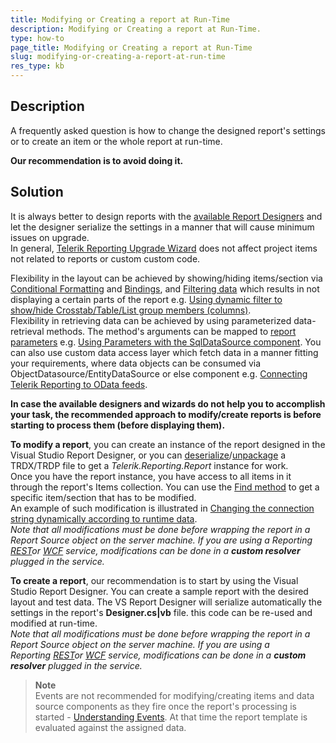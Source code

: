 ```yaml
---
title: Modifying or Creating a report at Run-Time
description: Modifying or Creating a report at Run-Time.
type: how-to
page_title: Modifying or Creating a report at Run-Time
slug: modifying-or-creating-a-report-at-run-time
res_type: kb
---
```


## Description

 A frequently asked question is how to change the designed report's settings or to create an item or the whole report at run-time.
 
 **Our recommendation is to avoid doing it.**  
  
## Solution    
  
 It is always better to design reports with the [available Report Designers](../report-designers) and let the designer serialize the settings in a manner that will cause minimum issues on upgrade.  
 In general, [Telerik Reporting Upgrade Wizard](../ui-upgrade-wizard) does not affect project items not related to reports or custom custom code.   
  
 Flexibility in the layout can be achieved by showing/hiding items/section via [Conditional Formatting](../styling-conditional-formatting) and [Bindings](../expressions-bindings), and [Filtering data](../data-items-filtering-data) which results in not displaying a certain parts of the report e.g. [Using dynamic filter to show/hide Crosstab/Table/List group members (columns)](../data-items-how-to-add-filtering-to-group).  
 Flexibility in retrieving data can be achieved by using parameterized data-retrieval methods. The method's arguments can be mapped to [report parameters](../designing-reports-parameters) e.g. [Using Parameters with the SqlDataSource component](../sql-data-source-using-parameters). You can also use custom data access layer which fetch data in a manner fitting your requirements, where data objects can be consumed via ObjectDatasource/EntityDataSource or else component e.g. [Connecting Telerik Reporting to OData feeds](../../blogs/connecting-telerik-reporting-to-odata-feeds).  
  
  
**In case the available designers and wizards do not help you to accomplish your task, the recommended approach to modify/create reports is before starting to process them (before displaying them).**  
  
**To modify a report**, you can create an instance of the report designed in the Visual Studio Report Designer, or you can [deserialize](../programmatic-xml-serialization#deserialize-report-definition-from-xml-file)/[unpackage](../report-packaging-trdp#unpackaging) a TRDX/TRDP file to get a *Telerik.Reporting.Report* instance for work.  
 Once you have the report instance, you have access to all items in it through the report's Items collection. You can use the [Find method](../overload-telerik-reporting-reportitembase-itemcollection-find) to get a specific item/section that has to be modified.   
 An example of such modification is illustrated in [Changing the connection string dynamically according to runtime data](./changing-the-connection-string-dynamically-according-to-runtime-data).  
*Note that all modifications must be done before wrapping the report in a Report Source object on the server machine. If you are using a Reporting [REST](../telerik-reporting-rest-custom-report-resolver)or [WCF](../wcf-report-service-how-to-add-custom-report-resolver) service, modifications can be done in a **custom resolver** plugged in the service.*  
  
**To create a report**, our recommendation is to start by using the Visual Studio Report Designer. You can create a sample report with the desired layout and test data. The VS Report Designer will serialize automatically the settings in the report's **Designer.cs|vb** file. this code can be re-used and modified at run-time.  
*Note that all modifications must be done before wrapping the report in a Report Source object on the server machine. If you are using a Reporting [REST](../telerik-reporting-rest-custom-report-resolver)or [WCF](../wcf-report-service-how-to-add-custom-report-resolver) service, modifications can be done in a **custom resolver** plugged in the service.*  
  
  
> **Note** 
> <br />
>Events are not recommended for modifying/creating items and data source components as they fire once the report's processing is started - [Understanding Events](../understanding-events). At that time the report template is evaluated against the assigned data.

